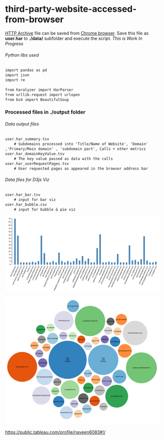 # third-party-website-accessed-from-browser

[HTTP Archive](https://dvcs.w3.org/hg/webperf/raw-file/tip/specs/HAR/Overview.html) file can be saved from [Chrome browser](https://support.zendesk.com/hc/en-us/articles/204410413-Generating-a-HAR-file-for-troubleshooting). Save this file as **user.har** to **./data/** subfolder and execute the script. *This is Work In Progress* 

###### Python libs used
```
import pandas as pd
import json
import re

from haralyzer import HarParser
from urllib.request import urlopen
from bs4 import BeautifulSoup
```
### Processed files in ./output folder

###### Data output files
```
user.har_summary.tsv
    # Subdomains processed into 'Title/Name of Website', 'Domain' ,'Primary/Main domain' , 'subdomain part', Calls + other metrics
user.har_domainKeyValue.tsv 
    # The key value passed as data with the calls
user.har_userRequestPages.tsv
    # User requested pages as appeared in the browser address bar
```
###### Data files for D3js Viz
```
user.har_bar.tsv 
    # input for bar viz
user.har_bubble.csv 
    # input for bubble & pie viz
```
![alt text](https://github.com/gsnaveen/third-party-website-accessed-from-browser/blob/master/bar.png)

![alt text](https://github.com/gsnaveen/third-party-website-accessed-from-browser/blob/master/bubble.png)


https://public.tableau.com/profile/naveen6083#!/
